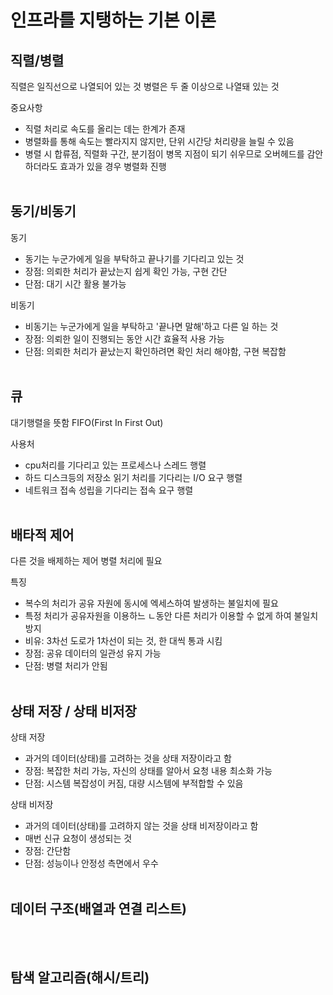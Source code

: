 # **인프라를 지탱하는 기본 이론**


## 직렬/병렬
직렬은 일직선으로 나열되어 있는 것
병렬은 두 줄 이상으로 나열돼 있는 것

중요사항
- 직렬 처리로 속도를 올리는 데는 한계가 존재
- 병렬화를 통해 속도는 빨라지지 않지만, 단위 시간당 처리량을 늘릴 수 있음
- 병렬 시 합류점, 직렬화 구간, 분기점이 병목 지점이 되기 쉬우므로 오버헤드를 감안하더라도 효과가 있을 경우 병렬화 진행
<br></br>

## 동기/비동기
동기
- 동기는 누군가에게 일을 부탁하고 끝나기를 기다리고 있는 것
- 장점: 의뢰한 처리가 끝났는지 쉽게 확인 가능, 구현 간단
- 단점: 대기 시간 활용 불가능

비동기
- 비동기는 누군가에게 일을 부탁하고 '끝나면 말해'하고 다른 일 하는 것
- 장점: 의뢰한 일이 진행되는 동안 시간 효율적 사용 가능
- 단점: 의뢰한 처리가 끝났는지 확인하려면 확인 처리 해야함, 구현 복잡함
<br></br>

## 큐
대기행렬을 뜻함
FIFO(First In First Out)

사용처
- cpu처리를 기다리고 있는 프로세스나 스레드 행렬
- 하드 디스크등의 저장소 읽기 처리를 기다리는 I/O 요구 행렬
- 네트워크 접속 성립을 기다리는 접속 요구 행렬
<br></br>

## 배타적 제어
다른 것을 배제하는 제어
병렬 처리에 필요

특징
- 복수의 처리가 공유 자원에 동시에 엑세스하여 발생하는 불일치에 필요
- 특정 처리가 공유자원을 이용하느 ㄴ동안 다른 처리가 이용할 수 없게 하여 불일치 방지
- 비유: 3차선 도로가 1차선이 되는 것, 한 대씩 통과 시킴
- 장점: 공유 데이터의 일관성 유지 가능
- 단점: 병렬 처리가 안됨
<br></br>

## 상태 저장 / 상태 비저장
상태 저장
- 과거의 데이터(상태)를 고려하는 것을 상태 저장이라고 함
- 장점: 복잡한 처리 가능, 자신의 상태를 알아서 요청 내용 최소화 가능
- 단점: 시스템 복잡성이 커짐, 대량 시스템에 부적합할 수 있음

상태 비저장
- 과거의 데이터(상태)를 고려하지 않는 것을 상태 비저장이라고 함
- 매번 신규 요청이 생성되는 것
- 장점: 간단함
- 단점: 성능이나 안정성 측면에서 우수
<br></br>

## 데이터 구조(배열과 연결 리스트)

<br></br>


## 탐색 알고리즘(해시/트리)
<br></br>
